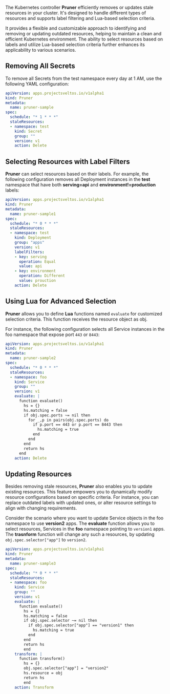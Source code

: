 The Kubernetes controller __Pruner__ efficiently removes or updates stale resources in your cluster. It's designed to handle different types of resources and supports label filtering and Lua-based selection criteria.

It provides a flexible and customizable approach to identifying and removing or updating outdated resources, helping to maintain a clean and efficient Kubernetes environment. The ability to select resources based on labels and utilize Lua-based selection criteria further enhances its applicability to various scenarios.

## Removing All Secrets

To remove all Secrets from the test namespace every day at 1 AM, use the following YAML configuration:

```yaml
apiVersion: apps.projectsveltos.io/v1alpha1
kind: Pruner
metadata:
  name: pruner-sample
spec:
  schedule: "* 1 * * *"
  staleResources:
  - namespace: test
    kind: Secret
    group: ""
    version: v1
    action: Delete
```

## Selecting Resources with Label Filters

__Pruner__ can select resources based on their labels. For example, the following configuration removes all Deployment instances in the __test__ namespace that have both __serving=api__ and __environment!=production__ labels:

```yaml
apiVersion: apps.projectsveltos.io/v1alpha1
kind: Pruner
metadata:
  name: pruner-sample1
spec:
  schedule: "* 0 * * *"
  staleResources:
  - namespace: test
    kind: Deployment
    group: "apps"
    version: v1
    labelFilters:
    - key: serving
      operation: Equal
      value: api
    - key: environment
      operation: Different
      value: prouction
    action: Delete
```

## Using Lua for Advanced Selection

__Pruner__ allows you to define __Lua__ functions named ``evaluate`` for customized selection criteria. This function receives the resource object as obj.

For instance, the following configuration selects all Service instances in the foo namespace that expose port ``443`` or ``8443``:

```yaml
apiVersion: apps.projectsveltos.io/v1alpha1
kind: Pruner
metadata:
  name: pruner-sample2
spec:
  schedule: "* 0 * * *"
  staleResources:
  - namespace: foo
    kind: Service
    group: ""
    version: v1
    evaluate: |
      function evaluate()
        hs = {}
        hs.matching = false
        if obj.spec.ports ~= nil then
          for _,p in pairs(obj.spec.ports) do
            if p.port == 443 or p.port == 8443 then
              hs.matching = true
            end
          end
        end
        return hs
      end
    action: Delete
```

## Updating Resources

Besides removing stale resources, __Pruner__ also enables you to update existing resources. This feature empowers you to dynamically modify resource configurations based on specific criteria. For instance, you can replace outdated labels with updated ones, or alter resource settings to align with changing requirements.

Consider the scenario where you want to update Service objects in the foo namespace to use __version2__ apps. 
The __evaluate__ function allows you to select resources, Services in the __foo__ namespace pointing to ``version1``  apps. 
The __trasnform__ function will change any such a resources, by updating ``obj.spec.selector["app"]`` to ``version2``.

```yaml
apiVersion: apps.projectsveltos.io/v1alpha1
kind: Pruner
metadata:
  name: pruner-sample3
spec:
  schedule: "* 0 * * *"
  staleResources:
  - namespace: foo
    kind: Service
    group: ""
    version: v1
    evaluate: |
      function evaluate()
        hs = {}
        hs.matching = false
        if obj.spec.selector ~= nil then
          if obj.spec.selector["app"] == "version1" then
            hs.matching = true
          end
        end
        return hs
        end
    transform: |
      function transform()
        hs = {}
        obj.spec.selector["app"] = "version2"
        hs.resource = obj
        return hs
        end
    action: Transform
```